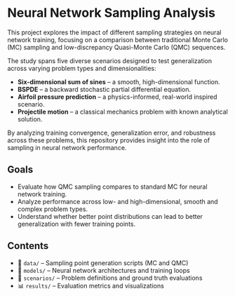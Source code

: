 # Neural Network Sampling Analysis

This project explores the impact of different sampling strategies on neural network training, focusing on a comparison between traditional Monte Carlo (MC) sampling and low-discrepancy Quasi-Monte Carlo (QMC) sequences.

The study spans five diverse scenarios designed to test generalization across varying problem types and dimensionalities:
- **Six-dimensional sum of sines** – a smooth, high-dimensional function.
- **BSPDE** – a backward stochastic partial differential equation.
- **Airfoil pressure prediction** – a physics-informed, real-world inspired scenario.
- **Projectile motion** – a classical mechanics problem with known analytical solution.

By analyzing training convergence, generalization error, and robustness across these problems, this repository provides insight into the role of sampling in neural network performance.

## Goals
- Evaluate how QMC sampling compares to standard MC for neural network training.
- Analyze performance across low- and high-dimensional, smooth and complex problem types.
- Understand whether better point distributions can lead to better generalization with fewer training points.

## Contents
- 📁 `data/` – Sampling point generation scripts (MC and QMC)
- 📁 `models/` – Neural network architectures and training loops
- 📁 `scenarios/` – Problem definitions and ground truth evaluations
- 📊 `results/` – Evaluation metrics and visualizations
